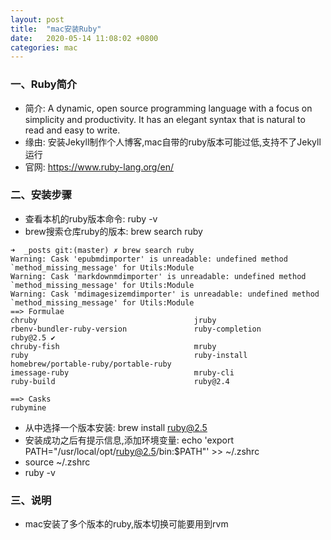 ```yaml
---
layout: post
title:  "mac安装Ruby"
date:   2020-05-14 11:08:02 +0800
categories: mac
---
```


### 一、Ruby简介
- 简介: A dynamic, open source programming language with a focus on simplicity and productivity. It has an elegant syntax that is natural to read and easy to write.
- 缘由: 安装Jekyll制作个人博客,mac自带的ruby版本可能过低,支持不了Jekyll运行
- 官网: https://www.ruby-lang.org/en/

### 二、安装步骤
- 查看本机的ruby版本命令: ruby -v
- brew搜索仓库ruby的版本: brew search ruby

```
➜  _posts git:(master) ✗ brew search ruby
Warning: Cask 'epubmdimporter' is unreadable: undefined method `method_missing_message' for Utils:Module
Warning: Cask 'markdownmdimporter' is unreadable: undefined method `method_missing_message' for Utils:Module
Warning: Cask 'mdimagesizemdimporter' is unreadable: undefined method `method_missing_message' for Utils:Module
==> Formulae
chruby                                   jruby                                    rbenv-bundler-ruby-version               ruby-completion                          ruby@2.5 ✔
chruby-fish                              mruby                                    ruby                                     ruby-install                             homebrew/portable-ruby/portable-ruby
imessage-ruby                            mruby-cli                                ruby-build                               ruby@2.4

==> Casks
rubymine
```

- 从中选择一个版本安装: brew install ruby@2.5
- 安装成功之后有提示信息,添加环境变量: echo 'export PATH="/usr/local/opt/ruby@2.5/bin:$PATH"' >> ~/.zshrc
- source ~/.zshrc
- ruby -v

### 三、说明
- mac安装了多个版本的ruby,版本切换可能要用到rvm
